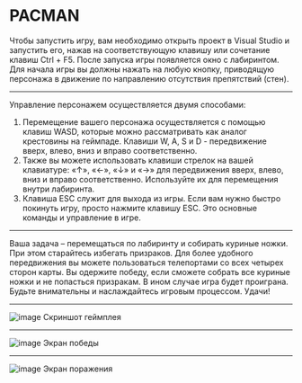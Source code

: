 # PACMAN
Чтобы запустить игру, вам необходимо открыть проект в Visual Studio и запустить его, нажав на соответствующую клавишу или сочетание клавиш Ctrl + F5. После запуска игры появляется окно с лабиринтом. Для начала игры вы должны нажать на любую кнопку, приводящую персонажа в движение по направлению отсутствия препятствий (стен).
***********
Управление персонажем осуществляется двумя способами:

1. Перемещение вашего персонажа осуществляется с помощью клавиш WASD, которые можно рассматривать как аналог крестовины на геймпаде. Клавиши W, A, S и D - передвижение вверх, влево, вниз и вправо соответственно.
2. Также вы можете использовать клавиши стрелок на вашей клавиатуре: «↑», «←», «↓» и «→» для передвижения вверх, влево, вниз и вправо соответственно. Используйте их для перемещения внутри лабиринта.
3. Клавиша ESC служит для выхода из игры. Если вам нужно быстро покинуть игру, просто нажмите клавишу ESC. Это основные команды и управление в игре.
**********
Ваша задача – перемещаться по лабиринту и собирать куриные ножки. При этом старайтесь избегать призраков. Для более удобного передвижения вы можете пользоваться телепортами со всех четырех сторон карты. Вы одержите победу, если сможете собрать все куриные ножки и не попасться призракам. В ином случае игра будет проиграна. Будьте внимательны и наслаждайтесь игровым процессом. Удачи!
********
![image](https://github.com/user-attachments/assets/f1202651-8407-44ad-92d2-adc13f293f24) 
Скриншот геймплея 
********
![image](https://github.com/user-attachments/assets/d9083e21-efdc-4f83-9929-19043d5b6aa8)
Экран победы
********
![image](https://github.com/user-attachments/assets/d18de45c-8927-4ff3-879a-c6d907fad115)
Экран поражения

